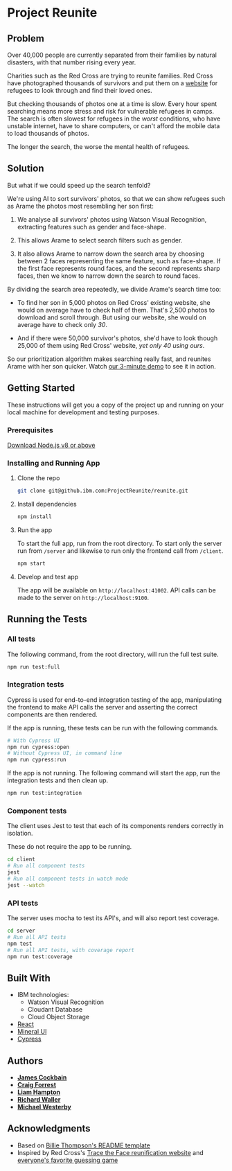 # Project Reunite

## Problem

Over 40,000 people are currently separated from their families by natural disasters, with that number rising every year.

Charities such as the Red Cross are trying to reunite families. Red Cross have photographed thousands of survivors and put them on a [website](https://familylinks.icrc.org/europe/en/Pages/search-persons.aspx) for refugees to look through and find their loved ones.

But checking thousands of photos one at a time is slow. Every hour spent searching means more stress and risk for vulnerable refugees in camps. The search is often slowest for refugees in the *worst* conditions, who have unstable internet, have to share computers, or can't afford the mobile data to load thousands of photos.

The longer the search, the worse the mental health of refugees.

## Solution

But what if we could speed up the search tenfold?

We're using AI to sort survivors' photos, so that we can show refugees such as Arame the photos most resembling her son first:

1. We analyse all survivors' photos using Watson Visual Recognition, extracting features such as gender and face-shape.

2. This allows Arame to select search filters such as gender.

3. It also allows Arame to narrow down the search area by choosing between 2 faces representing the same feature, such as face-shape. If the first face represents round faces, and the second represents sharp faces, then we know to narrow down the search to round faces.

By dividing the search area repeatedly, we divide Arame's search time too:

- To find her son in 5,000 photos on Red Cross' existing website, she would on average have to check half of them. That's 2,500 photos to download and scroll through. But using our website, she would on average have to check only *30*.

- And if there were 50,000 survivor's photos, she'd have to look though 25,000 of them using Red Cross' website, *yet only 40 using ours*.

So our prioritization algorithm makes searching really fast, and reunites Arame with her son quicker. Watch [our 3-minute demo](https://ibm.box.com/s/qcqnxj41ksf20uft365zxp1ryxm2xx9j) to see it in action.

## Getting Started

These instructions will get you a copy of the project up and running on your local machine for development and testing purposes.

### Prerequisites

[Download Node.js v8 or above](https://github.com/nodejs/node#download)

### Installing and Running App

1. Clone the repo

    ```bash
    git clone git@github.ibm.com:ProjectReunite/reunite.git
    ```

2. Install dependencies

    ```bash
    npm install
    ```

3. Run the app

    To start the full app, run from the root directory. To start only the server run from ```/server``` and likewise to run only the frontend call from ```/client```.

    ```bash
    npm start
    ```

4. Develop and test app

    The app will be available on ```http://localhost:41002```. API calls can be made to the server on ```http://localhost:9100```.

## Running the Tests

### All tests

The following command, from the root directory, will run the full test suite.

```bash
npm run test:full
```

### Integration tests

Cypress is used for end-to-end integration testing of the app, manipulating the frontend to make API calls the server and asserting the correct components are then rendered.

If the app is running, these tests can be run with the following commands.

```bash
# With Cypress UI
npm run cypress:open
# Without Cypress UI, in command line
npm run cypress:run
```

If the app is not running. The following command will start the app, run the integration tests and then clean up.

```bash
npm run test:integration
```

### Component tests

The client uses Jest to test that each of its components renders correctly in isolation.

These do not require the app to be running.

```bash
cd client
# Run all component tests
jest
# Run all component tests in watch mode
jest --watch
```

### API tests

The server uses mocha to test its API's, and will also report test coverage.

```bash
cd server
# Run all API tests
npm test
# Run all API tests, with coverage report
npm run test:coverage
```

## Built With

- IBM technologies:
  - Watson Visual Recognition
  - Cloudant Database
  - Cloud Object Storage
- [React](https://reactjs.org/docs/react-api.html#react.createelement)
- [Mineral UI](https://github.com/mineral-ui/mineral-ui)
- [Cypress](https://www.cypress.io/)

## Authors

- **[James Cockbain](https://github.ibm.com/James-Cockbain)**
- **[Craig Forrest](https://github.ibm.com/Craig-Forrest)**
- **[Liam Hampton](https://github.ibm.com/Liam-Hampton)**
- **[Richard Waller](https://github.ibm.com/Richard-Waller)**
- **[Michael Westerby](https://github.ibm.com/Michael-Westerby)**

## Acknowledgments

- Based on [Billie Thompson's README template](https://gist.github.com/PurpleBooth/109311bb0361f32d87a2)
- Inspired by Red Cross's [Trace the Face reunification website](https://familylinks.icrc.org/europe/en/Pages/Home.aspx) and [everyone's favorite guessing game](https://en.wikipedia.org/wiki/Guess_Who%3F)
